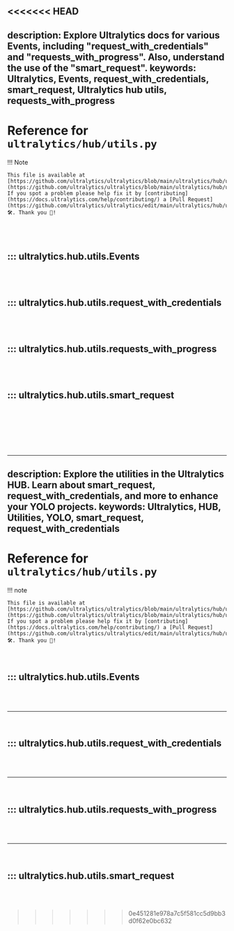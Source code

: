 <<<<<<< HEAD
---
description: Explore Ultralytics docs for various Events, including "request_with_credentials" and "requests_with_progress". Also, understand the use of the "smart_request".
keywords: Ultralytics, Events, request_with_credentials, smart_request, Ultralytics hub utils, requests_with_progress
---

# Reference for `ultralytics/hub/utils.py`

!!! Note

    This file is available at [https://github.com/ultralytics/ultralytics/blob/main/ultralytics/hub/utils.py](https://github.com/ultralytics/ultralytics/blob/main/ultralytics/hub/utils.py). If you spot a problem please help fix it by [contributing](https://docs.ultralytics.com/help/contributing/) a [Pull Request](https://github.com/ultralytics/ultralytics/edit/main/ultralytics/hub/utils.py) 🛠️. Thank you 🙏!

<br><br>

## ::: ultralytics.hub.utils.Events

<br><br>

## ::: ultralytics.hub.utils.request_with_credentials

<br><br>

## ::: ultralytics.hub.utils.requests_with_progress

<br><br>

## ::: ultralytics.hub.utils.smart_request

<br><br>
=======
---
description: Explore the utilities in the Ultralytics HUB. Learn about smart_request, request_with_credentials, and more to enhance your YOLO projects.
keywords: Ultralytics, HUB, Utilities, YOLO, smart_request, request_with_credentials
---

# Reference for `ultralytics/hub/utils.py`

!!! note

    This file is available at [https://github.com/ultralytics/ultralytics/blob/main/ultralytics/hub/utils.py](https://github.com/ultralytics/ultralytics/blob/main/ultralytics/hub/utils.py). If you spot a problem please help fix it by [contributing](https://docs.ultralytics.com/help/contributing/) a [Pull Request](https://github.com/ultralytics/ultralytics/edit/main/ultralytics/hub/utils.py) 🛠️. Thank you 🙏!

<br>

## ::: ultralytics.hub.utils.Events

<br><br><hr><br>

## ::: ultralytics.hub.utils.request_with_credentials

<br><br><hr><br>

## ::: ultralytics.hub.utils.requests_with_progress

<br><br><hr><br>

## ::: ultralytics.hub.utils.smart_request

<br><br>
>>>>>>> 0e451281e978a7c5f581cc5d9bb3d0f62e0bc632
